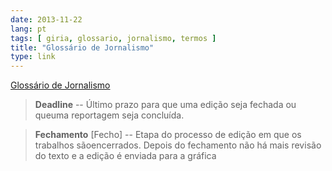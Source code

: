 ```yaml
---
date: 2013-11-22
lang: pt
tags: [ giria, glossario, jornalismo, termos ]
title: "Glossário de Jornalismo"
type: link
---
```


[Glossário de
Jornalismo](http://www.scribd.com/doc/5665533/Glossario-de-Jornalismo)

> **Deadline** -- Último prazo para que uma edição seja fechada ou
> queuma reportagem seja concluída.

> **Fechamento** \[Fecho\] -- Etapa do processo de edição em que os
> trabalhos sãoencerrados. Depois do fechamento não há mais revisão do
> texto e a edição é enviada para a gráfica

